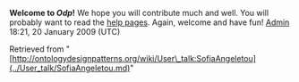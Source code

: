 __Welcome to _Odp_!__ We hope you will contribute much and well. 
You will probably want to read the [help pages](http://ontologydesignpatterns.org/wiki/Help:Contents "Help:Contents"). Again, welcome and have fun! [Admin](http://ontologydesignpatterns.org/wiki/index.php?title=User:Admin&action=edit&redlink=1 "User:Admin (not yet written)") 18:21, 20 January 2009 (UTC)





Retrieved from "[http://ontologydesignpatterns.org/wiki/User\_talk:SofiaAngeletou](../User_talk/SofiaAngeletou.md)"